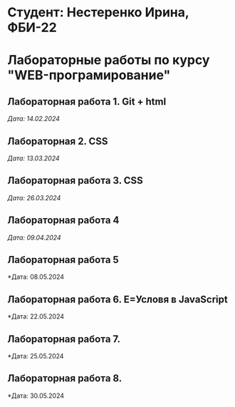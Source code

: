 # Студент: Нестеренко Ирина, ФБИ-22

# Лабораторные работы по курсу "WEB-програмирование"

## Лабораторная работа 1. Git + html

*Дата: 14.02.2024*

## Лабораторная 2. CSS

*Дата: 13.03.2024*

## Лабораторная работа 3. CSS

*Дата: 26.03.2024*

## Лабораторная работа 4

*Дата: 09.04.2024*

## Лабораторная работа 5

*Дата: 08.05.2024

## Лабораторная работа 6. E=Условя в JavaScript

*Дата: 22.05.2024

## Лабораторная работа 7. 

*Дата: 25.05.2024

## Лабораторная работа 8. 

*Дата: 30.05.2024
